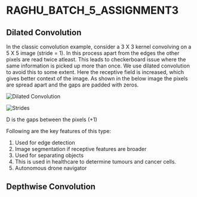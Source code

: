 # RAGHU_BATCH_5_ASSIGNMENT3

## Dilated Convolution

In the classic convolution example, consider a 3 X 3 kernel convolving on a 5 X 5 image (stride = 1). In this process apart from the edges the other pixels are read twice atleast. This leads to checkerboard issue where the same information is picked up more than once. We use dilated convolution to avoid this to some extent. Here the receptive field is increased, which gives better context of the image. As shown in the below image the pixels are spread apart and the gaps are padded with zeros. 

![Dilated Convolution](https://github.com/vdumoulin/conv_arithmetic/raw/master/gif/dilation.gif)

![Strides](https://raw.githubusercontent.com/hassony2/inria/master/wiki-images/dilated-convolution.png)

D is the gaps between the pixels (+1)

Following are the key features of this type:

1. Used for edge detection
2. Image segmentation if receptive features are broader
3.  Used for separating objects
4.  This is used in healthcare to determine tumours and cancer cells.
5.  Autonomous drone navigator


## Depthwise Convolution


